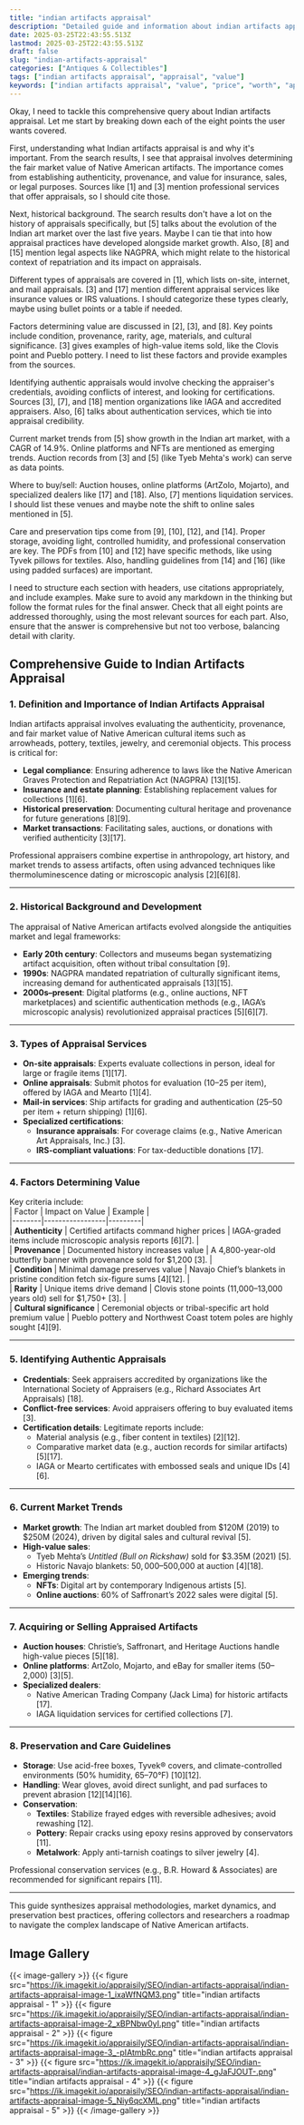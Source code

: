 ```yaml
---
title: "indian artifacts appraisal"
description: "Detailed guide and information about indian artifacts appraisal"
date: 2025-03-25T22:43:55.513Z
lastmod: 2025-03-25T22:43:55.513Z
draft: false
slug: "indian-artifacts-appraisal"
categories: ["Antiques & Collectibles"]
tags: ["indian artifacts appraisal", "appraisal", "value"]
keywords: ["indian artifacts appraisal", "value", "price", "worth", "appraisal"]
---
```


<think>
Okay, I need to tackle this comprehensive query about Indian artifacts appraisal. Let me start by breaking down each of the eight points the user wants covered. 

First, understanding what Indian artifacts appraisal is and why it's important. From the search results, I see that appraisal involves determining the fair market value of Native American artifacts. The importance comes from establishing authenticity, provenance, and value for insurance, sales, or legal purposes. Sources like [1] and [3] mention professional services that offer appraisals, so I should cite those.

Next, historical background. The search results don't have a lot on the history of appraisals specifically, but [5] talks about the evolution of the Indian art market over the last five years. Maybe I can tie that into how appraisal practices have developed alongside market growth. Also, [8] and [15] mention legal aspects like NAGPRA, which might relate to the historical context of repatriation and its impact on appraisals.

Different types of appraisals are covered in [1], which lists on-site, internet, and mail appraisals. [3] and [17] mention different appraisal services like insurance values or IRS valuations. I should categorize these types clearly, maybe using bullet points or a table if needed.

Factors determining value are discussed in [2], [3], and [8]. Key points include condition, provenance, rarity, age, materials, and cultural significance. [3] gives examples of high-value items sold, like the Clovis point and Pueblo pottery. I need to list these factors and provide examples from the sources.

Identifying authentic appraisals would involve checking the appraiser's credentials, avoiding conflicts of interest, and looking for certifications. Sources [3], [7], and [18] mention organizations like IAGA and accredited appraisers. Also, [6] talks about authentication services, which tie into appraisal credibility.

Current market trends from [5] show growth in the Indian art market, with a CAGR of 14.9%. Online platforms and NFTs are mentioned as emerging trends. Auction records from [3] and [5] (like Tyeb Mehta's work) can serve as data points.

Where to buy/sell: Auction houses, online platforms (ArtZolo, Mojarto), and specialized dealers like [17] and [18]. Also, [7] mentions liquidation services. I should list these venues and maybe note the shift to online sales mentioned in [5].

Care and preservation tips come from [9], [10], [12], and [14]. Proper storage, avoiding light, controlled humidity, and professional conservation are key. The PDFs from [10] and [12] have specific methods, like using Tyvek pillows for textiles. Also, handling guidelines from [14] and [16] (like using padded surfaces) are important.

I need to structure each section with headers, use citations appropriately, and include examples. Make sure to avoid any markdown in the thinking but follow the format rules for the final answer. Check that all eight points are addressed thoroughly, using the most relevant sources for each part. Also, ensure that the answer is comprehensive but not too verbose, balancing detail with clarity.
</think>

## Comprehensive Guide to Indian Artifacts Appraisal  

### 1. **Definition and Importance of Indian Artifacts Appraisal**  
Indian artifacts appraisal involves evaluating the authenticity, provenance, and fair market value of Native American cultural items such as arrowheads, pottery, textiles, jewelry, and ceremonial objects. This process is critical for:  
- **Legal compliance**: Ensuring adherence to laws like the Native American Graves Protection and Repatriation Act (NAGPRA) [13][15].  
- **Insurance and estate planning**: Establishing replacement values for collections [1][6].  
- **Historical preservation**: Documenting cultural heritage and provenance for future generations [8][9].  
- **Market transactions**: Facilitating sales, auctions, or donations with verified authenticity [3][17].  

Professional appraisers combine expertise in anthropology, art history, and market trends to assess artifacts, often using advanced techniques like thermoluminescence dating or microscopic analysis [2][6][8].  

---

### 2. **Historical Background and Development**  
The appraisal of Native American artifacts evolved alongside the antiquities market and legal frameworks:  
- **Early 20th century**: Collectors and museums began systematizing artifact acquisition, often without tribal consultation [9].  
- **1990s**: NAGPRA mandated repatriation of culturally significant items, increasing demand for authenticated appraisals [13][15].  
- **2000s–present**: Digital platforms (e.g., online auctions, NFT marketplaces) and scientific authentication methods (e.g., IAGA’s microscopic analysis) revolutionized appraisal practices [5][6][7].  

---

### 3. **Types of Appraisal Services**  
- **On-site appraisals**: Experts evaluate collections in person, ideal for large or fragile items [1][17].  
- **Online appraisals**: Submit photos for evaluation ($10–$25 per item), offered by IAGA and Mearto [1][4].  
- **Mail-in services**: Ship artifacts for grading and authentication ($25–$50 per item + return shipping) [1][6].  
- **Specialized certifications**:  
  - **Insurance appraisals**: For coverage claims (e.g., Native American Art Appraisals, Inc.) [3].  
  - **IRS-compliant valuations**: For tax-deductible donations [17].  

---

### 4. **Factors Determining Value**  
Key criteria include:  
| Factor | Impact on Value | Example |  
|--------|-----------------|---------|  
| **Authenticity** | Certified artifacts command higher prices | IAGA-graded items include microscopic analysis reports [6][7]. |  
| **Provenance** | Documented history increases value | A 4,800-year-old butterfly banner with provenance sold for $1,200 [3]. |  
| **Condition** | Minimal damage preserves value | Navajo Chief’s blankets in pristine condition fetch six-figure sums [4][12]. |  
| **Rarity** | Unique items drive demand | Clovis stone points (11,000–13,000 years old) sell for $1,750+ [3]. |  
| **Cultural significance** | Ceremonial objects or tribal-specific art hold premium value | Pueblo pottery and Northwest Coast totem poles are highly sought [4][9].  

---

### 5. **Identifying Authentic Appraisals**  
- **Credentials**: Seek appraisers accredited by organizations like the International Society of Appraisers (e.g., Richard Associates Art Appraisals) [18].  
- **Conflict-free services**: Avoid appraisers offering to buy evaluated items [3].  
- **Certification details**: Legitimate reports include:  
  - Material analysis (e.g., fiber content in textiles) [2][12].  
  - Comparative market data (e.g., auction records for similar artifacts) [5][17].  
  - IAGA or Mearto certificates with embossed seals and unique IDs [4][6].  

---

### 6. **Current Market Trends**  
- **Market growth**: The Indian art market doubled from $120M (2019) to $250M (2024), driven by digital sales and cultural revival [5].  
- **High-value sales**:  
  - Tyeb Mehta’s *Untitled (Bull on Rickshaw)* sold for $3.35M (2021) [5].  
  - Historic Navajo blankets: $50,000–$500,000 at auction [4][18].  
- **Emerging trends**:  
  - **NFTs**: Digital art by contemporary Indigenous artists [5].  
  - **Online auctions**: 60% of Saffronart’s 2022 sales were digital [5].  

---

### 7. **Acquiring or Selling Appraised Artifacts**  
- **Auction houses**: Christie’s, Saffronart, and Heritage Auctions handle high-value pieces [5][18].  
- **Online platforms**: ArtZolo, Mojarto, and eBay for smaller items ($50–$2,000) [3][5].  
- **Specialized dealers**:  
  - Native American Trading Company (Jack Lima) for historic artifacts [17].  
  - IAGA liquidation services for certified collections [7].  

---

### 8. **Preservation and Care Guidelines**  
- **Storage**: Use acid-free boxes, Tyvek® covers, and climate-controlled environments (50% humidity, 65–70°F) [10][12].  
- **Handling**: Wear gloves, avoid direct sunlight, and pad surfaces to prevent abrasion [12][14][16].  
- **Conservation**:  
  - **Textiles**: Stabilize frayed edges with reversible adhesives; avoid rewashing [12].  
  - **Pottery**: Repair cracks using epoxy resins approved by conservators [11].  
  - **Metalwork**: Apply anti-tarnish coatings to silver jewelry [4].  

Professional conservation services (e.g., B.R. Howard & Associates) are recommended for significant repairs [11].  

---

This guide synthesizes appraisal methodologies, market dynamics, and preservation best practices, offering collectors and researchers a roadmap to navigate the complex landscape of Native American artifacts.


## Image Gallery

{{< image-gallery >}}
  {{< figure src="https://ik.imagekit.io/appraisily/SEO/indian-artifacts-appraisal/indian-artifacts-appraisal-image-1_ixaWfNQM3.png" title="indian artifacts appraisal - 1" >}}
  {{< figure src="https://ik.imagekit.io/appraisily/SEO/indian-artifacts-appraisal/indian-artifacts-appraisal-image-2_xBPNbw0yI.png" title="indian artifacts appraisal - 2" >}}
  {{< figure src="https://ik.imagekit.io/appraisily/SEO/indian-artifacts-appraisal/indian-artifacts-appraisal-image-3_-pIAtmbRc.png" title="indian artifacts appraisal - 3" >}}
  {{< figure src="https://ik.imagekit.io/appraisily/SEO/indian-artifacts-appraisal/indian-artifacts-appraisal-image-4_gJaFJOUT-.png" title="indian artifacts appraisal - 4" >}}
  {{< figure src="https://ik.imagekit.io/appraisily/SEO/indian-artifacts-appraisal/indian-artifacts-appraisal-image-5_Niy6qcXML.png" title="indian artifacts appraisal - 5" >}}
{{< /image-gallery >}}

